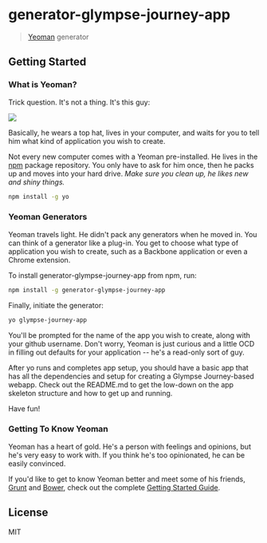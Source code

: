 # generator-glympse-journey-app

> [Yeoman](http://yeoman.io) generator


## Getting Started

### What is Yeoman?

Trick question. It's not a thing. It's this guy:

![](http://i.imgur.com/JHaAlBJ.png)

Basically, he wears a top hat, lives in your computer, and waits for you to tell
him what kind of application you wish to create.

Not every new computer comes with a Yeoman pre-installed. He lives in the [npm](https://npmjs.org)
package repository. You only have to ask for him once, then he packs up and moves
into your hard drive. *Make sure you clean up, he likes new and shiny things.*

```bash
npm install -g yo
```

### Yeoman Generators

Yeoman travels light. He didn't pack any generators when he moved in. You can
think of a generator like a plug-in. You get to choose what type of application
you wish to create, such as a Backbone application or even a Chrome extension.

To install generator-glympse-journey-app from npm, run:

```bash
npm install -g generator-glympse-journey-app
```

Finally, initiate the generator:

```bash
yo glympse-journey-app
```

You'll be prompted for the name of the app you wish to create, along with
your github username. Don't worry, Yeoman is just curious and a little OCD in
filling out defaults for your application -- he's a read-only sort of guy.

After yo runs and completes app setup, you should have a basic app
that has all the dependencies and setup for creating a Glympse Journey-based
webapp. Check out the README.md to get the low-down on the app skeleton
structure and how to get up and running.

Have fun!


### Getting To Know Yeoman

Yeoman has a heart of gold. He's a person with feelings and opinions, but he's
very easy to work with. If you think he's too opinionated, he can be easily
convinced.

If you'd like to get to know Yeoman better and meet some of his friends,
[Grunt](http://gruntjs.com) and [Bower](http://bower.io), check out the complete
[Getting Started Guide](https://github.com/yeoman/yeoman/wiki/Getting-Started).


## License

MIT
